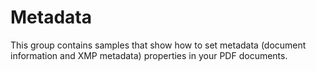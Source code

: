 # Metadata
This group contains samples that show how to set metadata (document information and XMP metadata) properties in your PDF documents.